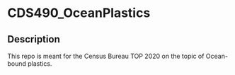 # CDS490_OceanPlastics

## Description
This repo is meant for the Census Bureau TOP 2020 on the topic of Ocean-bound plastics.
